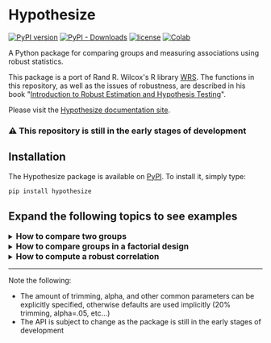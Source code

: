 # Hypothesize
[![PyPI version](https://img.shields.io/pypi/v/hypothesize?style=flat-square)](https://pypi.org/project/hypothesize/)
[![PyPI - Downloads](https://img.shields.io/pypi/dw/hypothesize?style=flat-square)](https://pypi.org/project/hypothesize/)
[![license](https://img.shields.io/pypi/l/hypothesize?style=flat-square)](https://github.com/Alcampopiano/hypothesize/blob/master/LICENSE)
[![Colab](https://colab.research.google.com/assets/colab-badge.svg)](https://colab.research.google.com/github/Alcampopiano/hypothesize/blob/master/examples/hypothesize_notebook_for_colab.ipynb)

A Python package for comparing groups and measuring associations using robust statistics.

This package is a port of Rand R. Wilcox's R library [WRS](https://dornsife.usc.edu/labs/rwilcox/software/). The functions in this repository, as well as the issues of robustness, are described in his book "[Introduction to Robust Estimation and Hypothesis Testing](https://play.google.com/store/books/details?id=8f8nBb4__EYC&gl=ca&hl=en-CA&source=productsearch&utm_source=HA_Desktop_US&utm_medium=SEM&utm_campaign=PLA&pcampaignid=MKTAD0930BO1&gclid=CjwKCAiA44LzBRB-EiwA-jJipJzyqx9kwNMq5MMU7fG2RrwBK9F7sirX4pfhS8wO7k9Uz_Sqf2P28BoCYzcQAvD_BwE&gclsrc=aw.ds)".

Please visit the [Hypothesize documentation site](https://Alcampopiano.github.io/hypothesize/).

### :warning: This repository is still in the early stages of development

## Installation
The Hypothesize package is available on [PyPI](https://pypi.org/project/hypothesize/). To install it, simply type:

```python
pip install hypothesize

```

## Expand the following topics to see examples

<details>
<summary><strong> <font size="3">How to compare two groups </font></strong></summary>
    
#### Load data from a CSV
    
```python
import pandas as pd

df=pd.read_csv("/home/allan/two_groups_data.csv")

df.head()
```
    
    
|    |   Group_1 |   Group_2 |
|---:|----------:|----------:|
|  0 | 0.0446518 |  0.90675  |
|  1 | 0.763458  |  0.291555 |
|  2 | 0.71039   |  0.59828  |
|  3 | 0.175208  |  0.268073 |
|  4 | 0.957819  |  0.222688 |
    
    
#### Import the desired function and pass in the data for each group
- This example uses the bootstrapped-t method with 20% trimmed means
- The output is a dictionary containing the results (95% confidence interval, p_value, test statistics, etc...)
    

```python
from hypothesize.compare_groups_with_single_factor import yuenbt

results=yuenbt(df.Group_1, df.Group_2)

print(results['ci'])
```
 
<p>

[-0.3115715617702292, 0.10636703554225341]

<p>
    
</details>

<details>
 <summary> <strong> <font size="3">How to compare groups in a factorial design</font></strong></summary>
    
#### Load data from a CSV
    
```python
import pandas as pd

df=pd.read_csv("/home/allan/two_way_data.csv")

df.head() 
```

|    |   cell_1_1 |   cell_1_2 |   cell_1_3 |   cell_2_1 |   cell_2_2 |   cell_2_3 |
|---:|-----------:|-----------:|-----------:|-----------:|-----------:|-----------:|
|  0 |  0.0446518 |   0.90675  |   0.795696 |  0.519486  |   0.333636 |  0.232153  |
|  1 |  0.763458  |   0.291555 |   0.84158  |  0.0339891 |   0.511235 |  0.732503  |
|  2 |  0.71039   |   0.59828  |   0.110407 |  0.898072  |   0.769496 |  0.0484005 |
|  3 |  0.175208  |   0.268073 |   0.888728 |  0.287442  |   0.100153 |  0.210394  |
|  4 |  0.957819  |   0.222688 |   0.834161 |  0.599158  |   0.655308 |  0.203486  |
    
#### Import the desired function and pass in the data
- This example uses a 2-by-3 design
- One approach is to use a set of linear contrasts that will test all main effects and interactions
- Then, the bootstrap-t method and the 20% trimmed mean can be used
- CIs are adjusted to control for FWE for each family of tests (factor A, factor B, and the interactions)
- All pairwise contrasts are created internally using the `con2way` function
- The results are a dictionary of DataFrames that contain various statistics for each factor and the interactions
    
```python
from hypothesize.compare_groups_with_two_factors import bwmcp

results=bwmcp(J=2, K=3, x=df)
```
<p>

```python
results['factor_A']  
    
```
<p>    
    
|    |   con_num |    psihat |       se |     test |   crit_value |   p_value |
|---:|----------:|----------:|---------:|---------:|-------------:|----------:|
|  0 |         0 | 0.0393584 | 0.169849 | 0.231726 |      3.35959 |  0.941569 |   
    
    
<p>

```python
results['factor_B']  
    
```
<p>    
    
|    |   con_num |     psihat |       se |       test |   crit_value |   p_value |
|---:|----------:|-----------:|---------:|-----------:|-------------:|----------:|
|  0 |         0 | -0.104506  | 0.126135 | -0.828529  |       2.4329 |  0.452421 |
|  1 |         1 | -0.0931364 | 0.151841 | -0.613382  |       2.4329 |  0.552588 |
|  2 |         2 |  0.01137   | 0.135392 |  0.0839783 |       2.4329 |  0.923205 |
    
<p>

```python
results['factor_AB']  
    
```
<p>    
    
|    |   con_num |     psihat |       se |      test |   crit_value |   p_value |
|---:|----------:|-----------:|---------:|----------:|-------------:|----------:|
|  0 |         0 | -0.100698  | 0.126135 | -0.798336 |       2.3771 |  0.410684 |
|  1 |         1 | -0.037972  | 0.151841 | -0.250078 |       2.3771 |  0.804674 |
|  2 |         2 |  0.0627261 | 0.135392 |  0.463291 |       2.3771 |  0.659432 |
    
    
    
</details>

<details>
 <summary> <strong> <font size="3">How to compute a robust correlation</font></strong></summary>
    
#### Load data from a CSV
    
```python
import pandas as pd

df=pd.read_csv("/home/allan/two_groups_data.csv")

df.head() 
```
|    |   Group_1 |   Group_2 |
|---:|----------:|----------:|
|  0 | 0.0446518 |  0.90675  |
|  1 | 0.763458  |  0.291555 |
|  2 | 0.71039   |  0.59828  |
|  3 | 0.175208  |  0.268073 |
|  4 | 0.957819  |  0.222688 |
    
    
#### Import the desired function and pass in the data for each group
- One approach is to winsorize the x and y data
- A heteroscedastic method for testing zero correlation is also provided in this package but not shown here 
 - Please see the function `corb` which uses the percentile bootstrap to compute a 1-alpha CI and p_value for any correlation   
- The output is a dictionary containing various statistics (the winsorized correlation, winsorized covariance, etc...)

```python
from hypothesize.measuring_associations import wincor

results=wincor(df.Group_1, df.Group_2)

print(results['wcor'])
```

<p>
    
-0.05690314435050796
    
</details>
 
<p>
    
---
    
Note the following:
- The amount of trimming, alpha, and other common parameters can be explicitly specified, otherwise defaults are used implicitly (20% trimming, alpha=.05, etc...)
- The API is subject to change as the package is still in the early stages of development